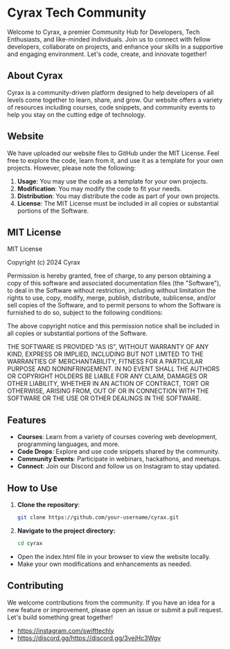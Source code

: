 # Cyrax Tech Community

Welcome to Cyrax, a premier Community Hub for Developers, Tech Enthusiasts, and like-minded individuals. Join us to connect with fellow developers, collaborate on projects, and enhance your skills in a supportive and engaging environment. Let's code, create, and innovate together!

## About Cyrax

Cyrax is a community-driven platform designed to help developers of all levels come together to learn, share, and grow. Our website offers a variety of resources including courses, code snippets, and community events to help you stay on the cutting edge of technology.

## Website

We have uploaded our website files to GitHub under the MIT License. Feel free to explore the code, learn from it, and use it as a template for your own projects. However, please note the following:

1. **Usage**: You may use the code as a template for your own projects.
2. **Modification**: You may modify the code to fit your needs.
3. **Distribution**: You may distribute the code as part of your own projects.
4. **License**: The MIT License must be included in all copies or substantial portions of the Software.

## MIT License

MIT License

Copyright (c) 2024 Cyrax

Permission is hereby granted, free of charge, to any person obtaining a copy
of this software and associated documentation files (the "Software"), to deal
in the Software without restriction, including without limitation the rights
to use, copy, modify, merge, publish, distribute, sublicense, and/or sell
copies of the Software, and to permit persons to whom the Software is
furnished to do so, subject to the following conditions:

The above copyright notice and this permission notice shall be included in all
copies or substantial portions of the Software.

THE SOFTWARE IS PROVIDED "AS IS", WITHOUT WARRANTY OF ANY KIND, EXPRESS OR
IMPLIED, INCLUDING BUT NOT LIMITED TO THE WARRANTIES OF MERCHANTABILITY,
FITNESS FOR A PARTICULAR PURPOSE AND NONINFRINGEMENT. IN NO EVENT SHALL THE
AUTHORS OR COPYRIGHT HOLDERS BE LIABLE FOR ANY CLAIM, DAMAGES OR OTHER
LIABILITY, WHETHER IN AN ACTION OF CONTRACT, TORT OR OTHERWISE, ARISING FROM,
OUT OF OR IN CONNECTION WITH THE SOFTWARE OR THE USE OR OTHER DEALINGS IN THE
SOFTWARE.


## Features

- **Courses**: Learn from a variety of courses covering web development, programming languages, and more.
- **Code Drops**: Explore and use code snippets shared by the community.
- **Community Events**: Participate in webinars, hackathons, and meetups.
- **Connect**: Join our Discord and follow us on Instagram to stay updated.

## How to Use

1. **Clone the repository**:
   ```bash
   git clone https://github.com/your-username/cyrax.git

2. **Navigate to the project directory:**
   ```bash
   cd cyrax

- Open the index.html file in your browser to view the website locally.
- Make your own modifications and enhancements as needed.

## Contributing
We welcome contributions from the community. If you have an idea for a new feature or improvement, please open an issue or submit a pull request. Let's build something great together!

- https://instagram.com/swifttechly
- https://discord.gg/https://discord.gg/3vejHc3Wgv
